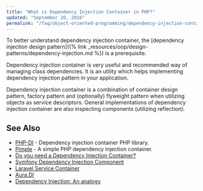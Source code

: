 ```yaml
---
title: "What is Dependency Injection Container in PHP?"
updated: "September 20, 2016"
permalink: "/faq/object-oriented-programming/dependency-injection-container/"
---
```


To better understand dependency injection container, the
[dependency injection design pattern]({% link _resources/oop/design-patterns/dependency-injection.md %})
is a prerequisite.

Dependency injection container is very useful and recommended way of managing
class dependencies. It is an utility which helps implementing dependency injection
pattern in your application.

Dependency injection container is a combination of container design pattern,
factory pattern and (optionally) flyweight pattern when utilizing objects as
service descriptors. General implementations of dependency injection container
are also inspecting components (utilizing reflection).

## See Also

* [PHP-DI](http://php-di.org/) - Dependency injection container PHP library.
* [Pimple](http://pimple.sensiolabs.org/) - A simple PHP dependency injection
  container.
* [Do you need a Dependency Injection Container?](http://fabien.potencier.org/do-you-need-a-dependency-injection-container.html)
* [Symfony Dependency Injection Component](http://symfony.com/doc/current/components/dependency_injection.html)
* [Laravel Service Container](https://laravel.com/docs/5.3/container)
* [Aura.DI](https://github.com/auraphp/Aura.Di)
* [Dependency Injection: An analogy](https://mwop.net/blog/260-Dependency-Injection-An-analogy.html)
